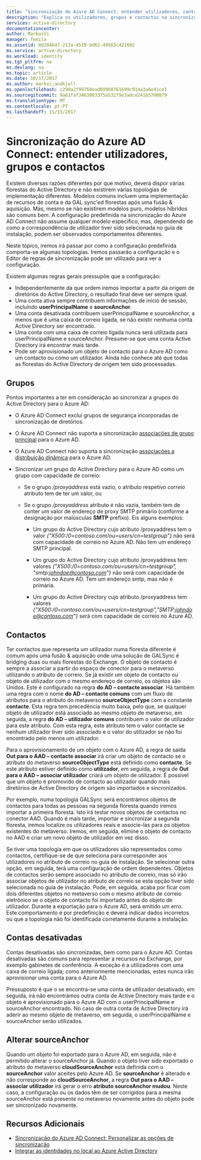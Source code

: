 ```yaml
---
title: "Sincronização do Azure AD Connect: entender utilizadores, contactos e grupos, | Microsoft Docs"
description: "Explica os utilizadores, grupos e contactos na sincronização do Azure AD Connect."
services: active-directory
documentationcenter: 
author: MarkusVi
manager: femila
ms.assetid: 8d204647-213a-4519-bd62-49563c421602
ms.service: active-directory
ms.workload: identity
ms.tgt_pltfrm: na
ms.devlang: na
ms.topic: article
ms.date: 10/17/2017
ms.author: markvi;andkjell
ms.openlocfilehash: c298a2f99750ead099b8761699c914a3a6e41ce1
ms.sourcegitcommit: 9a61faf3463003375a53279e3adce241b5700879
ms.translationtype: MT
ms.contentlocale: pt-PT
ms.lasthandoff: 11/15/2017
---
```

# <a name="azure-ad-connect-sync-understanding-users-groups-and-contacts"></a>Sincronização do Azure AD Connect: entender utilizadores, grupos e contactos
Existem diversas razões diferentes por que motivo, deverá dispor várias florestas do Active Directory e não existirem várias topologias de implementação diferentes. Modelos comuns incluem uma implementação de recursos de conta e da GAL sync'ed florestas após uma fusão & aquisição. Mas, mesmo se não existirem modelos puro, modelos híbridos são comuns bem. A configuração predefinida na sincronização do Azure AD Connect não assume qualquer modelo específico, mas, dependendo de como a correspondência de utilizador tiver sido selecionada no guia de instalação, podem ser observados comportamentos diferentes.

Neste tópico, iremos irá passar por como a configuração predefinida comporta-se algumas topologias. Iremos passarão a configuração e o Editor de regras de sincronização pode ser utilizado para ver a configuração.

Existem algumas regras gerais pressupõe que a configuração:
* Independentemente da que ordem iremos importar a partir da origem de diretórios do Active Directory, o resultado final deve ser sempre igual.
* Uma conta ativa sempre contribuem informações de início de sessão, incluindo **userPrincipalName** e **sourceAnchor**.
* Uma conta desativada contribuem userPrincipalName e sourceAnchor, a menos que é uma caixa de correio ligada, se não existir nenhuma conta Active Directory ser encontrado.
* Uma conta com uma caixa de correio ligada nunca será utilizada para userPrincipalName e sourceAnchor. Presume-se que uma conta Active Directory irá encontrar mais tarde.
* Pode ser aprovisionado um objeto de contacto para o Azure AD como um contacto ou como um utilizador. Ainda não conhece até que todas as florestas do Active Directory de origem tem sido processadas.

## <a name="groups"></a>Grupos
Pontos importantes a ter em consideração ao sincronizar a grupos do Active Directory para o Azure AD:

* O Azure AD Connect exclui grupos de segurança incorporadas de sincronização de diretórios.

* O Azure AD Connect não suporta a sincronização [associações de grupo principal](https://technet.microsoft.com/library/cc771489(v=ws.11).aspx) para o Azure AD.

* O Azure AD Connect não suporta a sincronização [associações a distribuição dinâmica](https://technet.microsoft.com/library/bb123722(v=exchg.160).aspx) para o Azure AD.

* Sincronizar um grupo do Active Directory para o Azure AD como um grupo com capacidade de correio:

    * Se o grupo */proxyaddress* está vazio, o atributo respetivo *correio* atributo tem de ter um valor, ou 

    * Se o grupo */proxyaddress* atributo é não vazia, também tem de conter um valor de endereço de proxy SMTP primário (conforme a designação por maiúsculas **SMTP** prefixo). Eis alguns exemplos:
    
      * Um grupo do Active Directory cujo atributo /proxyaddress tem o valor *{"X500:/0=contoso.com/ou=users/cn=testgroup"}* não será com capacidade de correio no Azure AD. Não tem um endereço SMTP principal.
      
      * Um grupo do Active Directory cujo atributo /proxyaddress tem valores *{"X500:/0=contoso.com/ou=users/cn=testgroup", "smtp:johndoe@contoso.com"}* não será com capacidade de correio no Azure AD. Tem um endereço smtp, mas não é primária.
      
      * Um grupo do Active Directory cujo atributo /proxyaddress tem valores *{"X500:/0=contoso.com/ou=users/cn=testgroup","SMTP:johndoe@contoso.com"}* será com capacidade de correio no Azure AD.

## <a name="contacts"></a>Contactos
Ter contactos que representa um utilizador numa floresta diferente é comum após uma fusão & aquisição onde uma solução de GALSync é bridging duas ou mais florestas do Exchange. O objeto de contacto é sempre a associar a partir do espaço de conector para o metaverso utilizando o atributo de correio. Se já existir um objeto de contacto ou objeto de utilizador com o mesmo endereço de correio, os objetos são Unidos. Este é configurado na regra **do AD – contacte associar**. Há também uma regra com o nome **do AD – contacte comuns** com um fluxo de atributos para o atributo do metaverso **sourceObjectType** com a constante **contacte**. Esta regra tem precedência muito baixa, pelo que, se qualquer objeto de utilizador está associado ao mesmo objeto de metaverso, em seguida, a regra **do AD – utilizador comuns** contribuem o valor de utilizador para este atributo. Com esta regra, este atributo tem o valor contacte se nenhum utilizador tiver sido associado e o valor do utilizador se não foi encontrado pelo menos um utilizador.

Para o aprovisionamento de um objeto com o Azure AD, a regra de saída **Out para o AAD – contacte associar** irá criar um objeto de contacto se o atributo do metaverso **sourceObjectType** está definido como **contacte**. Se este atributo estiver definido como **utilizador**, em seguida, a regra de **Out para o AAD – associar utilizador** criará um objeto de utilizador.
É possível que um objeto é promovido de contacto ao utilizador quando mais diretórios de Active Directory de origem são importados e sincronizados.

Por exemplo, numa topologia GALSync será encontrámos objetos de contactos para todas as pessoas na segunda floresta quando iremos importar a primeira floresta. Isto irá testar novos objetos de contactos no conector AAD. Quando é mais tarde, importar e sincronizar a segunda floresta, iremos localize os utilizadores reais e associe-las para os objetos existentes do metaverso. Iremos, em seguida, elimine o objeto de contacto no AAD e criar um novo objeto de utilizador em vez disso.

Se tiver uma topologia em que os utilizadores são representados como contactos, certifique-se de que seleciona para corresponder aos utilizadores no atributo de correio no guia de instalação. Se selecionar outra opção, em seguida, terá uma configuração de ordem dependentes. Objetos de contactos serão sempre associado no atributo de correio, mas só irão associar objetos de utilizador no atributo de correio se esta opção tiver sido selecionada no guia de instalação. Pode, em seguida, acaba por ficar com dois diferentes objetos no metaverso com o mesmo atributo de correio eletrónico se o objeto de contacto foi importado antes do objeto de utilizador. Durante a exportação para o Azure AD, será emitido um erro. Este comportamento é por predefinição e deverá indicar dados incorretos ou que a topologia não foi identificada corretamente durante a instalação.

## <a name="disabled-accounts"></a>Contas desativadas
Contas desativadas são sincronizadas, bem como para o Azure AD. Contas desativadas são comuns para representar a recursos no Exchange, por exemplo gabinetes de conferência. A exceção é a utilizadores com uma caixa de correio ligada; como anteriormente mencionadas, estes nunca irão aprovisionar uma conta para o Azure AD.

Pressuposto é que o se encontra-se uma conta de utilizador desativado, em seguida, irá não encontrámos outra conta de Active Directory mais tarde e o objeto é aprovisionado para o Azure AD com o userPrincipalName e sourceAnchor encontrado. No caso de outra conta de Active Directory irá aderir ao mesmo objeto de metaverso, em seguida, o userPrincipalName e sourceAnchor serão utilizados.

## <a name="changing-sourceanchor"></a>Alterar sourceAnchor
Quando um objeto foi exportado para o Azure AD, em seguida, não é permitido alterar o sourceAnchor já. Quando o objeto tiver sido exportado o atributo do metaverso **cloudSourceAnchor** está definida com o **sourceAnchor** valor aceites pelo Azure AD. Se **sourceAnchor** é alterado e não corresponde ao **cloudSourceAnchor**, a regra **Out para o AAD – associar utilizador** irá gerar o erro **atributo sourceAnchor mudou**. Neste caso, a configuração ou os dados têm de ser corrigidos para a mesma sourceAnchor está presente no metaverso novamente antes do objeto pode ser sincronizado novamente.

## <a name="additional-resources"></a>Recursos Adicionais
* [Sincronização do Azure AD Connect: Personalizar as opções de sincronização](active-directory-aadconnectsync-whatis.md)
* [Integrar as identidades no local ao Azure Active Directory](active-directory-aadconnect.md)

